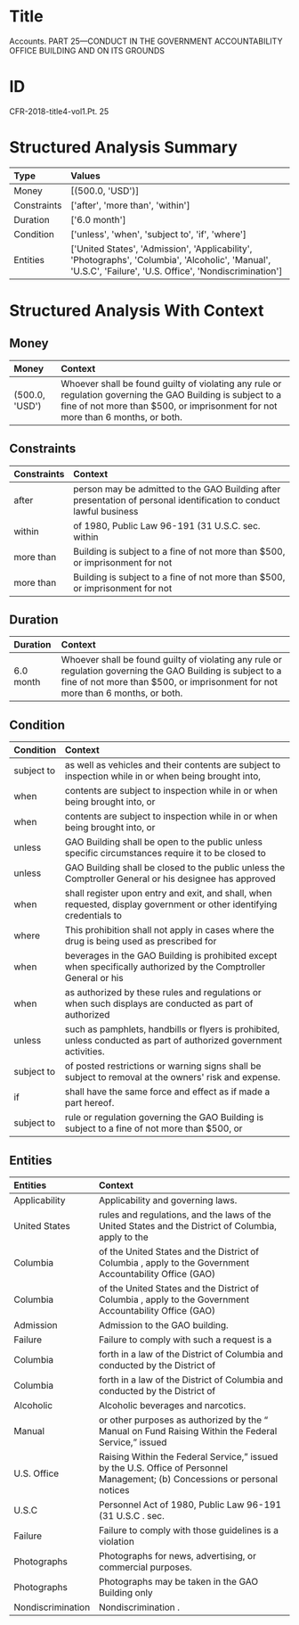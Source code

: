# Title

 Accounts. PART 25—CONDUCT IN THE GOVERNMENT ACCOUNTABILITY OFFICE BUILDING AND ON ITS GROUNDS


# ID

 CFR-2018-title4-vol1.Pt. 25


# Structured Analysis Summary

| Type        | Values                                                                                                                                                    |
|:------------|:----------------------------------------------------------------------------------------------------------------------------------------------------------|
| Money       | [(500.0, 'USD')]                                                                                                                                          |
| Constraints | ['after', 'more than', 'within']                                                                                                                          |
| Duration    | ['6.0 month']                                                                                                                                             |
| Condition   | ['unless', 'when', 'subject to', 'if', 'where']                                                                                                           |
| Entities    | ['United States', 'Admission', 'Applicability', 'Photographs', 'Columbia', 'Alcoholic', 'Manual', 'U.S.C', 'Failure', 'U.S. Office', 'Nondiscrimination'] |


# Structured Analysis With Context

 


## Money

| Money          | Context                                                                                                                                                                                       |
|:---------------|:----------------------------------------------------------------------------------------------------------------------------------------------------------------------------------------------|
| (500.0, 'USD') | Whoever shall be found guilty of violating any rule or regulation governing the GAO Building is subject to a fine of not more than $500, or imprisonment for not more than 6 months, or both. |


## Constraints

| Constraints   | Context                                                                                                             |
|:--------------|:--------------------------------------------------------------------------------------------------------------------|
| after         | person may be admitted to the GAO Building after presentation of personal identification to conduct lawful business |
| within        | of 1980, Public Law 96-191 (31 U.S.C. sec. within                                                                   |
| more than     | Building is subject to a fine of not more than  $500, or imprisonment for not                                       |
| more than     | Building is subject to a fine of not more than  $500, or imprisonment for not                                       |


## Duration

| Duration   | Context                                                                                                                                                                                       |
|:-----------|:----------------------------------------------------------------------------------------------------------------------------------------------------------------------------------------------|
| 6.0 month  | Whoever shall be found guilty of violating any rule or regulation governing the GAO Building is subject to a fine of not more than $500, or imprisonment for not more than 6 months, or both. |


## Condition

| Condition   | Context                                                                                                               |
|:------------|:----------------------------------------------------------------------------------------------------------------------|
| subject to  | as well as vehicles and their contents are subject to inspection while in or when being brought into,                 |
| when        | contents are subject to inspection while in or when  being brought into, or                                           |
| when        | contents are subject to inspection while in or when  being brought into, or                                           |
| unless      | GAO Building shall be open to the public unless specific circumstances require it to be closed to                     |
| unless      | GAO Building shall be closed to the public unless the Comptroller General or his designee has approved                |
| when        | shall register upon entry and exit, and shall, when requested, display government or other identifying credentials to |
| where       | This prohibition shall not apply in cases  where the drug is being used as prescribed for                             |
| when        | beverages in the GAO Building is prohibited except when specifically authorized by the Comptroller General or his     |
| when        | as authorized by these rules and regulations or when such displays are conducted as part of authorized                |
| unless      | such as pamphlets, handbills or flyers is prohibited, unless  conducted as part of authorized government activities.  |
| subject to  | of posted restrictions or warning signs shall be subject to  removal at the owners' risk and expense.                 |
| if          | shall have the same force and effect as if  made a part hereof.                                                       |
| subject to  | rule or regulation governing the GAO Building is subject to a fine of not more than $500, or                          |


## Entities

| Entities          | Context                                                                                                                           |
|:------------------|:----------------------------------------------------------------------------------------------------------------------------------|
| Applicability     | Applicability  and governing laws.                                                                                                |
| United States     | rules and regulations, and the laws of the United States and the District of Columbia, apply to the                               |
| Columbia          | of the United States and the District of Columbia , apply to the Government Accountability Office (GAO)                           |
| Columbia          | of the United States and the District of Columbia , apply to the Government Accountability Office (GAO)                           |
| Admission         | Admission  to the GAO building.                                                                                                   |
| Failure           | Failure to comply with such a request is a                                                                                        |
| Columbia          | forth in a law of the District of Columbia  and conducted by the District of                                                      |
| Columbia          | forth in a law of the District of Columbia  and conducted by the District of                                                      |
| Alcoholic         | Alcoholic  beverages and narcotics.                                                                                               |
| Manual            | or other purposes as authorized by the &#8220; Manual on Fund Raising Within the Federal Service,&#8221; issued                   |
| U.S. Office       | Raising Within the Federal Service,&#8221; issued by the U.S. Office of Personnel Management; (b) Concessions or personal notices |
| U.S.C             | Personnel Act of 1980, Public Law 96-191 (31 U.S.C . sec.                                                                         |
| Failure           | Failure to comply with those guidelines is a violation                                                                            |
| Photographs       | Photographs  for news, advertising, or commercial purposes.                                                                       |
| Photographs       | Photographs may be taken in the GAO Building only                                                                                 |
| Nondiscrimination | Nondiscrimination .                                                                                                               |



